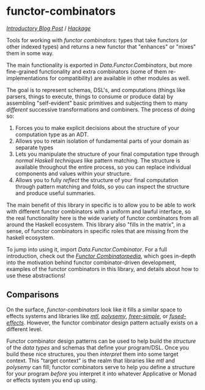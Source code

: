 functor-combinators
===================

*[Introductory Blog Post][combinatorpedia]* / *[Hackage][hackage]*

[combinatorpedia]: https://blog.jle.im/entry/functor-combinatorpedia.html
[hackage]: https://hackage.haskell.org/package/functor-combinators

Tools for working with *functor combinators*: types that take functors (or
other indexed types) and returns a new functor that "enhances" or "mixes" them
in some way.

The main functionality is exported in *Data.Functor.Combinators*, but more
fine-grained functionality and extra combinators (some of them
re-implementations for compatibility) are available in other modules as well.

The goal is to represent schemas, DSL's, and computations (things like parsers,
things to execute, things to consume or produce data) by assembling
"self-evident" basic primitives and subjecting them to many *different*
successive transformations and combiners.  The process of doing so:

1.  Forces you to make explicit decisions about the structure of your
    computation type as an ADT.
2.  Allows you to retain isolation of fundamental parts of your domain as
    separate types
3.  Lets you manipulate the structure of your final computation type through
    *normal Haskell techniques* like pattern matching.  The structure is
    available throughout the entire process, so you can replace individual
    components and values within your structure.
4.  Allows you to fully *reflect* the structure of your final computation
    through pattern matching and folds, so you can inspect the structure and
    produce useful summaries.

The main benefit of this library in specific is to allow you to be able to work
with different functor combinators with a uniform and lawful interface, so the
real functionality here is the wide variety of functor combinators from all
around the Haskell ecosystem.  This library also "fills in the matrix", in a
sense, of functor combinators in specific roles that are missing from the
haskell ecosystem.

To jump into using it, import *Data.Functor.Combinator*.  For a full
introduction, check out the *[Functor Combinatorpedia][combinatorpedia]*, which
goes in-depth into the motivation behind functor combinator-driven development,
examples of the functor combinators in this library, and details about how to
use these abstractions!

Comparisons
-----------

On the surface, *functor-combinators* look like it fills a similar space to
effects systems and libraries like *[mtl][]*, *[polysemy][]*,
*[freer-simple][]*, or *[fused-effects][]*.  However, the functor combinator
design pattern actually exists on a different level.

[mtl]: https://hackage.haskell.org/package/mtl
[polysemy]: https://hackage.haskell.org/package/polysemy
[freer-simple]: https://hackage.haskell.org/package/freer-simple
[fused-effects]: https://hackage.haskell.org/package/fused-effects

Functor combinator design patterns can be used to help build the *structure* of
the *data types* and schemas that define your program/DSL.  Once you build
these nice structures, you then *interpret* them into some target context. This
"target context" is the realm that libraries like *mtl* and *polysemy* can
fill; functor combinators serve to help you define a structure for your program
*before* you interpret it into whatever Applicative or Monad or effects system
you end up using.
